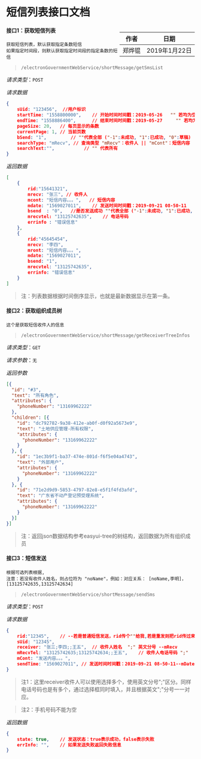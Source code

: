 # 短信列表接口文档

<div style="float:right">

|作者|日期|
|----|---|
|郑烨锟|2019年1月22日|

</div>

#### 接口1：获取短信列表

	获取短信列表，默认获取指定条数短信
	如果指定时间段，则默认获取指定时间段的指定条数的短信

> `/electronGovernmentWebService/shortMessage/getSmsList`

*请求类型*：`POST`

*请求数据*

```json
{
	sUid: "123456",  //用户标识
	startTime: "1558800000",   	// 开始时间时间戳：2019-05-26	"" 若均为空，则查询全部
	endTime: "1558886400",  	// 结束时间时间戳：2019-05-27     "" 若均为空，则查询全部
	pageSize: 20,	// 每页显示的条数
	currentPage: 1,	// 当前页数
	bSend: "1",			// ""代表全部 ("-1":未成功, "1":已成功, "0":草稿)
	searchType: "mRecv", // 查询类型 "mRecv"：收件人 || "mCont"：短信内容  || "" 代表全部类型
	searchText:"",           // "" 代表所有
}
```

*返回数据*

```json
[
	{
		rid:"15641321",
		mrecv: "张三", // 收件人
		mcont: "短信内容。。。",	// 短信内容
		mdate: "1569027011",  	// 发送时间时间戳：2019-09-21 08-50-11
		bsend  : "0",	//是否发送成功 ""代表全部 ("-1":未成功, "1":已成功, "0":草稿)
		mrecvtel: "13125742635",	// 电话号码
		errinfo : "错误信息"
	},
	{
		rid:"45645454",
		mrecv: "李四",
		mront: "短信内容。。。",
		mdate: "1569027011",
		bsend: "1",
		mrecvtel: "13125742635",
		errinfo: "错误信息"
	}
]
```

> 注：列表数据根据时间倒序显示，也就是最新数据显示在第一条。


#### 接口2：获取组织成员树

	这个是获取短信收件人的信息

> `/electronGovernmentWebService/shortMessage/getReceiverTreeInfos`

*请求类型*：`GET`

*请求参数*：`无`

*返回参数*

```json
[{
  "id": "#3",
  "text": "所有角色",
  "attributes": {
    "phoneNumber": "13169962222"
  },
  "children": [{
    "id": "dc792782-9a38-412e-ab0f-d0f92a5673e9",
    "text": "土地供应管理-所有权限",
    "attributes": {
      "phoneNumber": "13169962222"
    }
  }, {
    "id": "1ec3b9f1-ba37-474e-801d-f6f5e04a4743",
    "text": "外部用户",
    "attributes": {
      "phoneNumber": "13169962222"
    }
  }, {
    "id": "71e2d9d9-5853-4797-82e8-e5f1f4fd3afd",
    "text": "广东省不动产登记预受理系统",
    "attributes": {
      "phoneNumber": "13169962222"
    }
  }]
}]
```

> 注：返回json数据结构参考easyui-tree的树结构，返回数据为所有组织成员

#### 接口3：短信发送

	根据可选列表根据,
	注意：若没有收件人姓名，则占位符为 "noName"，例如：对应关系： [noName,李明]， [13125742635,13125742634]

> `/electronGovernmentWebService/shortMessage/sendSms`

*请求类型*：`POST`

*请求数据*
```json
{
	rid:"12345",	// --若是普通短信发送，rid传个""给我,若是重发则把rid传过来
	sUid: "12345",
	receiver: "张三;李四;;王五",	// 收件人姓名  ";" 英文分号 --mRecv  
	mRecvTel: "13125742635;13125742634;;王五",	// 收件人电话号码 ";"  
	mCont: "发送内容。。。",
	sendTime: "1569027011",	// 发送时间时间戳：2019-09-21 08-50-11--mDate   
}
```

> 注1：这里receiver收件人可以使用选择多个，使用英文分号";"区分。同样电话号码也是有多个，通过选择框同时填入，并且根据英文";"分号一一对应。

> 注2：手机号码不能为空

*返回数据*

```json
{
	state: true,	// 发送状态：true表示成功，false表示失败
	errInfo: "",	// 如果发送失败返回失败信息
}
```